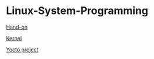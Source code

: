 # Linux-System-Programming

[Hand-on](https://github.com/PacktPublishing/Hands-on-System-Programming-with-Linux)

[Kernel](https://github.com/PacktPublishing/Linux-Kernel-Programming)

[Yocto project](https://docs.yoctoproject.org)
